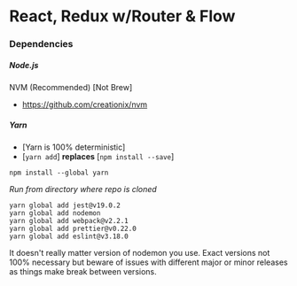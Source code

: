 # React, Redux w/Router & Flow

### Dependencies
##### Node.js
NVM (Recommended) [Not Brew]
- https://github.com/creationix/nvm

##### Yarn
- [Yarn is 100% deterministic]
- [```yarn add```] **replaces** [```npm install --save```]

```npm install --global yarn```

*Run from directory where repo is cloned*

```
yarn global add jest@v19.0.2
yarn global add nodemon
yarn global add webpack@v2.2.1
yarn global add prettier@v0.22.0
yarn global add eslint@v3.18.0
```
It doesn't really matter version of nodemon you use. Exact versions not 100% necessary but beware of issues with different major or minor releases as things make break between versions.
